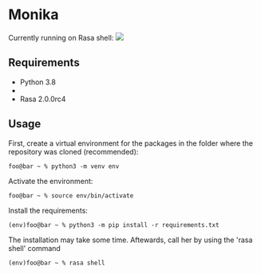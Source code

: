# Monika

Currently running on Rasa shell:
![](https://i.imgur.com/00A3pKw.png)


## Requirements
- Python 3.8
-
- Rasa 2.0.0rc4

## Usage

First, create a virtual environment for the packages in the folder where the repository was cloned (recommended):

```console
foo@bar ~ % python3 -m venv env
```

Activate the environment:

```console
foo@bar ~ % source env/bin/activate
```

Install the requirements:

```console
(env)foo@bar ~ % python3 -m pip install -r requirements.txt
```

The installation may take some time. Aftewards, call her by using the 'rasa shell' command

```console
(env)foo@bar ~ % rasa shell
```
